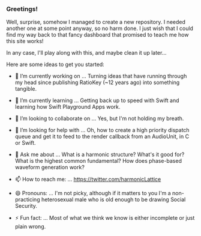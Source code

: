### Greetings!

Well, surprise, somehow I managed to create a new repository. I needed another one at some point anyway, so no harm done.
I just wish that I could find my way back to that fancy dashboard that promised to teach me how this site works!

In any case, I'll play along with this, and maybe clean it up later...

Here are some ideas to get you started:

- 🔭 I’m currently working on ...
Turning ideas that have running through my head since publishing RatioKey (~12 years ago) into something tangible.

- 🌱 I’m currently learning ...
Getting back up to speed with Swift and learning how Swift Playground Apps work.

- 👯 I’m looking to collaborate on ...
Yes, but I'm not holding my breath.

- 🤔 I’m looking for help with ...
Oh, how to create a high priority dispatch queue and get it to feed to the render callback from an AudioUnit, in C or Swift.

- 💬 Ask me about ...
What is a harmonic structure? What's it good for?
What is the highest common fundamental?
How does phase-based waveform generation work?

- 📫 How to reach me: ...
https://twitter.com/harmonicLattice

- 😄 Pronouns: ...
I'm not picky, although if it matters to you I'm a non-practicing heterosexual male who is old enough to be drawing Social Security.

- ⚡ Fun fact: ...
Most of what we think we know is either incomplete or just plain wrong.

